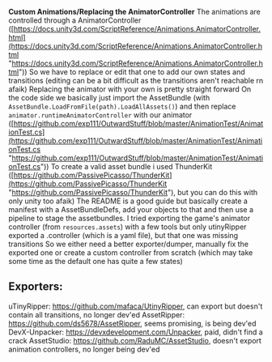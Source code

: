 **Custom Animations/Replacing the AnimatorController** The animations are controlled through a AnimatorController ([https://docs.unity3d.com/ScriptReference/Animations.AnimatorController.html](https://docs.unity3d.com/ScriptReference/Animations.AnimatorController.html "https://docs.unity3d.com/ScriptReference/Animations.AnimatorController.html")) So we have to replace or edit that one to add our own states and transitions (editing can be a bit difficult as the transitions aren't reachable rn afaik) Replacing the animator with your own is pretty straight forward On the code side we basically just import the AssetBundle (with `AssetBundle.LoadFromFile(path).LoadAllAssets()`) and then replace `animator.runtimeAnimatorController` with our animator ([https://github.com/exp111/OutwardStuff/blob/master/AnimationTest/AnimationTest.cs](https://github.com/exp111/OutwardStuff/blob/master/AnimationTest/AnimationTest.cs "https://github.com/exp111/OutwardStuff/blob/master/AnimationTest/AnimationTest.cs")) To create a valid asset bundle i used ThunderKit ([https://github.com/PassivePicasso/ThunderKit](https://github.com/PassivePicasso/ThunderKit "https://github.com/PassivePicasso/ThunderKit"), but you can do this with only unity too afaik) The README is a good guide but basically create a manifest with a AssetBundleDefs, add your objects to that and then use a pipeline to stage the assetbundles. I tried exporting the game's animator controller (from `resources.assets`) with a few tools but only utinyRipper exported a .controller (which is a yaml file), but that one was missing transitions So we either need a better exporter/dumper, manually fix the exported one or create a custom controller from scratch (which may take some time as the 
default one has quite a few states)


## Exporters:
uTinyRipper: https://github.com/mafaca/UtinyRipper, can export but doesn't contain all transitions, no longer dev'ed
AssetRipper: https://github.com/ds5678/AssetRipper, seems promising, is being dev'ed
DevX-Unpacker: https://devxdevelopment.com/Unpacker, paid, didn't find a crack
AssetStudio: https://github.com/RaduMC/AssetStudio, doesn't export animation controllers, no longer being dev'ed